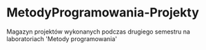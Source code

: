 # MetodyProgramowania-Projekty
Magazyn projektów wykonanych podczas drugiego semestru na laboratoriach 'Metody programowania'

